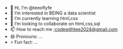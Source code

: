 - 👋 Hi, I’m @teeoflyfe
- 👀 I’m interested in BEING a data scientist
- 🌱 I’m currently learning html,css
- 💞️ I’m looking to collaborate on html,css,sql
- 📫 How to reach me ;codewithtee2024@gmail.com
- 😄 Pronouns: ...
- ⚡ Fun fact: ...

<!---
teeoflyfe/teeoflyfe is a ✨ special ✨ repository because its `README.md` (this file) appears on your GitHub profile.
You can click the Preview link to take a look at your changes.
--->
